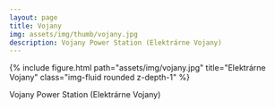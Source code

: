 ```yaml
---
layout: page
title: Vojany
img: assets/img/thumb/vojany.jpg
description: Vojany Power Station (Elektrárne Vojany)
---
```



<div class="row">
    <div class="col-sm mt-3 mt-md-0">
        {% include figure.html path="assets/img/vojany.jpg" title="Elektrárne Vojany" class="img-fluid rounded z-depth-1" %}
    </div>
</div>


Vojany Power Station (Elektrárne Vojany)
